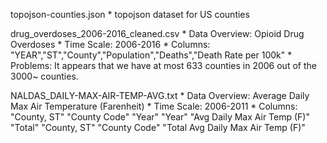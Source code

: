 topojson-counties.json
    * topojson dataset for US counties

drug_overdoses_2006-2016_cleaned.csv
    * Data Overview: Opioid Drug Overdoses
    * Time Scale: 2006-2016
    * Columns: "YEAR","ST","County","Population","Deaths","Death Rate per 100k"
    * Problems: It appears that we have at most 633 counties in 2006 out of the 3000~ counties.

NALDAS_DAILY-MAX-AIR-TEMP-AVG.txt
    * Data Overview: Average Daily Max Air Temperature (Farenheit)
    * Time Scale: 2006-2011
    * Columns: "County, ST" "County Code" "Year" "Year" "Avg Daily Max Air Temp (F)"
               "Total" "County, ST" "County Code" "Total Avg Daily Max Air Temp (F)"
